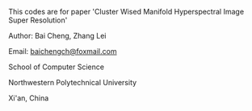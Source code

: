 This codes are for paper 'Cluster Wised Manifold Hyperspectral Image Super Resolution'

Author: Bai Cheng, Zhang Lei

Email: baichengch@foxmail.com

School of Computer Science

Northwestern Polytechnical University 

Xi'an, China